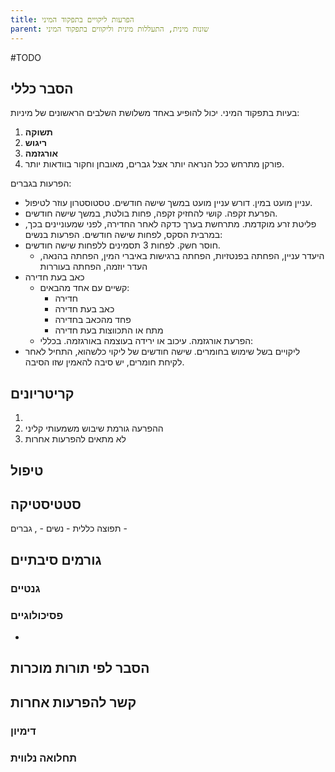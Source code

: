 ```yaml
---
title: הפרעות ליקויים בתפקוד המיני
parent: שונות מינית, התעללות מינית וליקווים בתפקוד המיני
---
```


#TODO 
## הסבר כללי 
בעיות בתפקוד המיני.
יכול להופיע באחד משלושת השלבים הראשונים של מיניות:
1. **תשוקה**
2. **ריגוש**
3. **אורגזמה**
4. פורקן
מתרחש ככל הנראה יותר אצל גברים, מאובחן וחקור בוודאות יותר.

הפרעות בגברים:
- עניין מועט במין. דורש עניין מועט במשך שישה חודשים. טסטוסטרון עוזר לטיפול.
- הפרעת זקפה. קושי להחזיק זקפה, פחות בולטת, במשך שישה חודשים.
- פליטת זרע מוקדמת. מתרחשת בערך כדקה לאחר החדירה, לפני שמעוניינים בכך, במרבית הסקס, לפחות שישה חודשים.
הפרעות בנשים: 
- חוסר חשק. לפחות 3 תסמינים ללפחות שישה חודשים.
	- היעדר עניין, הפחתה בפנטזיות, הפחתה ברגישות באיברי המין, הפחתה בהנאה, העדר יוזמה, הפחתה בעוררות
- כאב בעת חדירה
	- קשיים עם אחד מהבאים:
		- חדירה
		- כאב בעת חדירה
		- פחד מהכאב בחדירה
		- מתח או התכווצות בעת חדירה
	- הפרעת אורגזמה. עיכוב או ירידה בעוצמה באורגזמה.
בכללי:
- ליקויים בשל שימוש בחומרים. שישה חודשים של ליקוי כלשהוא, התחיל לאחר לקיחת חומרים, יש סיבה להאמין שזו הסיבה.

## קריטריונים
1. 
2. ההפרעה גורמת שיבוש משמעותי קליני
3. לא מתאים להפרעות אחרות
## טיפול

## סטטיסטיקה
תפוצה כללית - 
נשים - , גברים - 
## גורמים סיבתיים
### גנטיים
### פסיכולוגיים
* 
## הסבר לפי תורות מוכרות


## קשר להפרעות אחרות

### דימיון
### תחלואה נלווית
